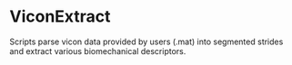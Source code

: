 # ViconExtract
Scripts parse vicon data provided by users (.mat) into segmented strides and extract various biomechanical descriptors.
